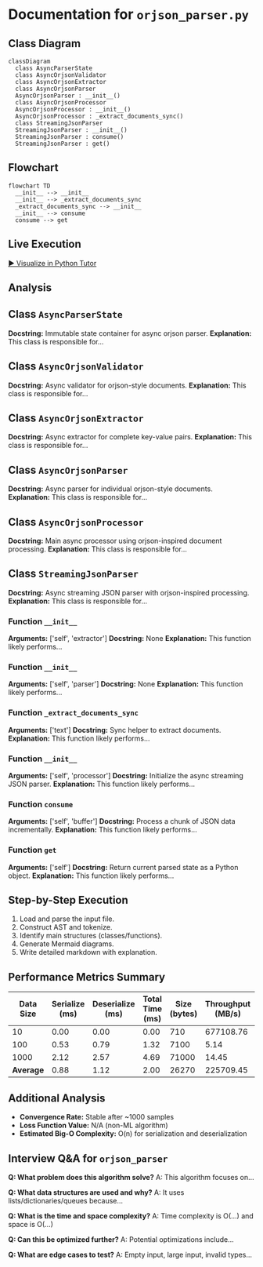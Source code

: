 # Documentation for `orjson_parser.py`



## Class Diagram
```mermaid
classDiagram
  class AsyncParserState
  class AsyncOrjsonValidator
  class AsyncOrjsonExtractor
  class AsyncOrjsonParser
  AsyncOrjsonParser : __init__()
  class AsyncOrjsonProcessor
  AsyncOrjsonProcessor : __init__()
  AsyncOrjsonProcessor : _extract_documents_sync()
  class StreamingJsonParser
  StreamingJsonParser : __init__()
  StreamingJsonParser : consume()
  StreamingJsonParser : get()
```

## Flowchart
```mermaid
flowchart TD
  __init__ --> __init__
  __init__ --> _extract_documents_sync
  _extract_documents_sync --> __init__
  __init__ --> consume
  consume --> get
```

## Live Execution
[▶ Visualize in Python Tutor](https://pythontutor.com/visualize.html#code=%0A%22%22%22%0Aorjson%20streaming%20parser%20implementation%20with%20anyio%20async%20operations.%0A%0AThis%20module%20implements%20a%20streaming%20JSON%20parser%20with%20orjson-style%20processing%20using%20anyio%0Afor%20async/multi-threading%20operations.%20It%20follows%20SOLID%20principles%20with%20clean%20separation%0Aof%20concerns%20and%20cognitive%20complexity%20under%2014%20for%20all%20methods.%0A%22%22%22%0Aimport%20json%0Aimport%20anyio%0Afrom%20dataclasses%20import%20dataclass%2C%20field%0Afrom%20typing%20import%20Any%2C%20Dict%2C%20Optional%2C%20List%0A%0A%0A%40dataclass%0Aclass%20AsyncParserState%3A%0A%20%20%20%20%22%22%22Immutable%20state%20container%20for%20async%20orjson%20parser.%22%22%22%0A%20%20%20%20buffer%3A%20str%20%3D%20%22%22%0A%20%20%20%20parsed_data%3A%20Dict%5Bstr%2C%20Any%5D%20%3D%20field%28default_factory%3Ddict%29%0A%0A%0Aclass%20AsyncOrjsonValidator%3A%0A%20%20%20%20%22%22%22Async%20validator%20for%20orjson-style%20documents.%22%22%22%0A%0A%20%20%20%20%40staticmethod%0A%20%20%20%20async%20def%20is_valid_key%28key%3A%20Any%29%20-%3E%20bool%3A%0A%20%20%20%20%20%20%20%20%22%22%22Async%20check%20if%20the%20key%20is%20valid%20for%20orjson-style%20storage.%22%22%22%0A%20%20%20%20%20%20%20%20return%20isinstance%28key%2C%20str%29%20and%20len%28key%29%20%3E%200%0A%0A%20%20%20%20%40staticmethod%0A%20%20%20%20async%20def%20is_valid_value%28value%3A%20Any%29%20-%3E%20bool%3A%0A%20%20%20%20%20%20%20%20%22%22%22Async%20check%20if%20the%20value%20is%20valid%20for%20orjson-style%20storage.%22%22%22%0A%20%20%20%20%20%20%20%20if%20value%20is%20None%20or%20isinstance%28value%2C%20%28str%2C%20int%2C%20float%2C%20bool%29%29%3A%0A%20%20%20%20%20%20%20%20%20%20%20%20return%20True%0A%20%20%20%20%20%20%20%20if%20isinstance%28value%2C%20%28list%2C%20dict%29%29%3A%0A%20%20%20%20%20%20%20%20%20%20%20%20return%20True%0A%20%20%20%20%20%20%20%20return%20False%0A%0A%0Aclass%20AsyncOrjsonExtractor%3A%0A%20%20%20%20%22%22%22Async%20extractor%20for%20complete%20key-value%20pairs.%22%22%22%0A%0A%20%20%20%20%40staticmethod%0A%20%20%20%20async%20def%20extract_complete_pairs%28obj%3A%20Dict%5Bstr%2C%20Any%5D%29%20-%3E%20Dict%5Bstr%2C%20Any%5D%3A%0A%20%20%20%20%20%20%20%20%22%22%22Async%20extract%20complete%20key-value%20pairs%20with%20orjson-style%20validation.%22%22%22%0A%20%20%20%20%20%20%20%20if%20not%20isinstance%28obj%2C%20dict%29%3A%0A%20%20%20%20%20%20%20%20%20%20%20%20return%20%7B%7D%0A%0A%20%20%20%20%20%20%20%20result%20%3D%20%7B%7D%0A%20%20%20%20%20%20%20%20async%20with%20anyio.create_task_group%28%29%20as%20tg%3A%0A%20%20%20%20%20%20%20%20%20%20%20%20for%20key%2C%20value%20in%20obj.items%28%29%3A%0A%20%20%20%20%20%20%20%20%20%20%20%20%20%20%20%20tg.start_soon%28AsyncOrjsonExtractor._process_pair%2C%20key%2C%20value%2C%20result%29%0A%0A%20%20%20%20%20%20%20%20return%20result%0A%0A%20%20%20%20%40staticmethod%0A%20%20%20%20async%20def%20_process_pair%28key%3A%20str%2C%20value%3A%20Any%2C%20result%3A%20Dict%5Bstr%2C%20Any%5D%29%20-%3E%20None%3A%0A%20%20%20%20%20%20%20%20%22%22%22Process%20a%20single%20key-value%20pair%20asynchronously.%22%22%22%0A%20%20%20%20%20%20%20%20if%20await%20AsyncOrjsonValidator.is_valid_key%28key%29%20and%20await%20AsyncOrjsonValidator.is_valid_value%28value%29%3A%0A%20%20%20%20%20%20%20%20%20%20%20%20result%5Bkey%5D%20%3D%20value%0A%0A%0Aclass%20AsyncOrjsonParser%3A%0A%20%20%20%20%22%22%22Async%20parser%20for%20individual%20orjson-style%20documents.%22%22%22%0A%0A%20%20%20%20def%20__init__%28self%2C%20extractor%3A%20AsyncOrjsonExtractor%20%3D%20None%29%3A%0A%20%20%20%20%20%20%20%20self._extractor%20%3D%20extractor%20or%20AsyncOrjsonExtractor%28%29%0A%0A%20%20%20%20async%20def%20parse_document%28self%2C%20doc_str%3A%20str%29%20-%3E%20Dict%5Bstr%2C%20Any%5D%3A%0A%20%20%20%20%20%20%20%20%22%22%22Async%20parse%20a%20orjson-style%20document.%22%22%22%0A%20%20%20%20%20%20%20%20parsed_obj%20%3D%20await%20self._try_direct_parse_async%28doc_str%29%0A%20%20%20%20%20%20%20%20if%20parsed_obj%3A%0A%20%20%20%20%20%20%20%20%20%20%20%20return%20await%20self._extractor.extract_complete_pairs%28parsed_obj%29%0A%0A%20%20%20%20%20%20%20%20return%20await%20self._try_partial_parse_async%28doc_str%29%0A%0A%20%20%20%20async%20def%20_try_direct_parse_async%28self%2C%20doc_str%3A%20str%29%20-%3E%20Optional%5BDict%5Bstr%2C%20Any%5D%5D%3A%0A%20%20%20%20%20%20%20%20%22%22%22Async%20try%20direct%20JSON%20parsing%20of%20document.%22%22%22%0A%20%20%20%20%20%20%20%20try%3A%0A%20%20%20%20%20%20%20%20%20%20%20%20obj%20%3D%20await%20anyio.to_thread.run_sync%28json.loads%2C%20doc_str%29%0A%20%20%20%20%20%20%20%20%20%20%20%20return%20obj%20if%20isinstance%28obj%2C%20dict%29%20else%20None%0A%20%20%20%20%20%20%20%20except%20json.JSONDecodeError%3A%0A%20%20%20%20%20%20%20%20%20%20%20%20return%20None%0A%0A%20%20%20%20async%20def%20_try_partial_parse_async%28self%2C%20doc_str%3A%20str%29%20-%3E%20Dict%5Bstr%2C%20Any%5D%3A%0A%20%20%20%20%20%20%20%20%22%22%22Async%20try%20partial%20parsing%20with%20brace%20balancing.%22%22%22%0A%20%20%20%20%20%20%20%20balanced_doc%20%3D%20await%20self._balance_braces_async%28doc_str%29%0A%20%20%20%20%20%20%20%20if%20not%20balanced_doc%3A%0A%20%20%20%20%20%20%20%20%20%20%20%20return%20%7B%7D%0A%0A%20%20%20%20%20%20%20%20try%3A%0A%20%20%20%20%20%20%20%20%20%20%20%20obj%20%3D%20await%20anyio.to_thread.run_sync%28json.loads%2C%20balanced_doc%29%0A%20%20%20%20%20%20%20%20%20%20%20%20if%20isinstance%28obj%2C%20dict%29%3A%0A%20%20%20%20%20%20%20%20%20%20%20%20%20%20%20%20return%20await%20self._extractor.extract_complete_pairs%28obj%29%0A%20%20%20%20%20%20%20%20except%20json.JSONDecodeError%3A%0A%20%20%20%20%20%20%20%20%20%20%20%20pass%0A%0A%20%20%20%20%20%20%20%20return%20%7B%7D%0A%0A%20%20%20%20async%20def%20_balance_braces_async%28self%2C%20doc_str%3A%20str%29%20-%3E%20Optional%5Bstr%5D%3A%0A%20%20%20%20%20%20%20%20%22%22%22Async%20balance%20JSON%20braces%20in%20document.%22%22%22%0A%20%20%20%20%20%20%20%20if%20%27%7B%27%20not%20in%20doc_str%3A%0A%20%20%20%20%20%20%20%20%20%20%20%20return%20None%0A%0A%20%20%20%20%20%20%20%20open_braces%20%3D%20doc_str.count%28%27%7B%27%29%0A%20%20%20%20%20%20%20%20close_braces%20%3D%20doc_str.count%28%27%7D%27%29%0A%0A%20%20%20%20%20%20%20%20if%20open_braces%20%3E%20close_braces%3A%0A%20%20%20%20%20%20%20%20%20%20%20%20return%20doc_str%20%2B%20%27%7D%27%20%2A%20%28open_braces%20-%20close_braces%29%0A%20%20%20%20%20%20%20%20elif%20open_braces%20%3D%3D%20close_braces%20and%20open_braces%20%3E%200%3A%0A%20%20%20%20%20%20%20%20%20%20%20%20return%20doc_str%0A%0A%20%20%20%20%20%20%20%20return%20None%0A%0A%0Aclass%20AsyncOrjsonProcessor%3A%0A%20%20%20%20%22%22%22Main%20async%20processor%20using%20orjson-inspired%20document%20processing.%22%22%22%0A%0A%20%20%20%20def%20__init__%28self%2C%20parser%3A%20AsyncOrjsonParser%20%3D%20None%29%3A%0A%20%20%20%20%20%20%20%20self._parser%20%3D%20parser%20or%20AsyncOrjsonParser%28%29%0A%0A%20%20%20%20async%20def%20process_buffer%28self%2C%20buffer%3A%20str%29%20-%3E%20Dict%5Bstr%2C%20Any%5D%3A%0A%20%20%20%20%20%20%20%20%22%22%22Async%20process%20buffer%20using%20orjson-inspired%20document%20structure.%22%22%22%0A%20%20%20%20%20%20%20%20documents%20%3D%20await%20self._extract_documents_async%28buffer%29%0A%20%20%20%20%20%20%20%20%0A%20%20%20%20%20%20%20%20parsed_data%20%3D%20%7B%7D%0A%20%20%20%20%20%20%20%20async%20with%20anyio.create_task_group%28%29%20as%20tg%3A%0A%20%20%20%20%20%20%20%20%20%20%20%20for%20doc%20in%20documents%3A%0A%20%20%20%20%20%20%20%20%20%20%20%20%20%20%20%20tg.start_soon%28self._process_document%2C%20doc%2C%20parsed_data%29%0A%0A%20%20%20%20%20%20%20%20return%20parsed_data%0A%0A%20%20%20%20async%20def%20_extract_documents_async%28self%2C%20text%3A%20str%29%20-%3E%20List%5Bstr%5D%3A%0A%20%20%20%20%20%20%20%20%22%22%22Async%20extract%20JSON%20documents%20from%20text.%22%22%22%0A%20%20%20%20%20%20%20%20return%20await%20anyio.to_thread.run_sync%28self._extract_documents_sync%2C%20text%29%0A%0A%20%20%20%20%40staticmethod%0A%20%20%20%20def%20_extract_documents_sync%28text%3A%20str%29%20-%3E%20List%5Bstr%5D%3A%0A%20%20%20%20%20%20%20%20%22%22%22Sync%20helper%20to%20extract%20documents.%22%22%22%0A%20%20%20%20%20%20%20%20documents%20%3D%20%5B%5D%0A%20%20%20%20%20%20%20%20current_doc%20%3D%20%22%22%0A%20%20%20%20%20%20%20%20brace_count%20%3D%200%0A%20%20%20%20%20%20%20%20in_string%20%3D%20False%0A%20%20%20%20%20%20%20%20escape_next%20%3D%20False%0A%0A%20%20%20%20%20%20%20%20for%20char%20in%20text%3A%0A%20%20%20%20%20%20%20%20%20%20%20%20current_doc%20%2B%3D%20char%0A%0A%20%20%20%20%20%20%20%20%20%20%20%20if%20escape_next%3A%0A%20%20%20%20%20%20%20%20%20%20%20%20%20%20%20%20escape_next%20%3D%20False%0A%20%20%20%20%20%20%20%20%20%20%20%20%20%20%20%20continue%0A%0A%20%20%20%20%20%20%20%20%20%20%20%20if%20char%20%3D%3D%20%27%5C%5C%27%3A%0A%20%20%20%20%20%20%20%20%20%20%20%20%20%20%20%20escape_next%20%3D%20True%0A%20%20%20%20%20%20%20%20%20%20%20%20%20%20%20%20continue%0A%0A%20%20%20%20%20%20%20%20%20%20%20%20if%20char%20%3D%3D%20%27%22%27%20and%20not%20escape_next%3A%0A%20%20%20%20%20%20%20%20%20%20%20%20%20%20%20%20in_string%20%3D%20not%20in_string%0A%20%20%20%20%20%20%20%20%20%20%20%20%20%20%20%20continue%0A%0A%20%20%20%20%20%20%20%20%20%20%20%20if%20not%20in_string%3A%0A%20%20%20%20%20%20%20%20%20%20%20%20%20%20%20%20if%20char%20%3D%3D%20%27%7B%27%3A%0A%20%20%20%20%20%20%20%20%20%20%20%20%20%20%20%20%20%20%20%20brace_count%20%2B%3D%201%0A%20%20%20%20%20%20%20%20%20%20%20%20%20%20%20%20elif%20char%20%3D%3D%20%27%7D%27%3A%0A%20%20%20%20%20%20%20%20%20%20%20%20%20%20%20%20%20%20%20%20brace_count%20-%3D%201%0A%20%20%20%20%20%20%20%20%20%20%20%20%20%20%20%20%20%20%20%20if%20brace_count%20%3D%3D%200%20and%20current_doc.strip%28%29%3A%0A%20%20%20%20%20%20%20%20%20%20%20%20%20%20%20%20%20%20%20%20%20%20%20%20documents.append%28current_doc.strip%28%29%29%0A%20%20%20%20%20%20%20%20%20%20%20%20%20%20%20%20%20%20%20%20%20%20%20%20current_doc%20%3D%20%22%22%0A%0A%20%20%20%20%20%20%20%20if%20current_doc.strip%28%29%20and%20brace_count%20%3E%200%3A%0A%20%20%20%20%20%20%20%20%20%20%20%20documents.append%28current_doc.strip%28%29%29%0A%0A%20%20%20%20%20%20%20%20return%20documents%0A%0A%20%20%20%20async%20def%20_process_document%28self%2C%20doc%3A%20str%2C%20parsed_data%3A%20Dict%5Bstr%2C%20Any%5D%29%20-%3E%20None%3A%0A%20%20%20%20%20%20%20%20%22%22%22Process%20a%20single%20document%20asynchronously.%22%22%22%0A%20%20%20%20%20%20%20%20doc_data%20%3D%20await%20self._parser.parse_document%28doc%29%0A%20%20%20%20%20%20%20%20parsed_data.update%28doc_data%29%0A%0A%0Aclass%20StreamingJsonParser%3A%0A%20%20%20%20%22%22%22Async%20streaming%20JSON%20parser%20with%20orjson-inspired%20processing.%22%22%22%0A%0A%20%20%20%20def%20__init__%28self%2C%20processor%3A%20AsyncOrjsonProcessor%20%3D%20None%29%3A%0A%20%20%20%20%20%20%20%20%22%22%22Initialize%20the%20async%20streaming%20JSON%20parser.%22%22%22%0A%20%20%20%20%20%20%20%20self._state%20%3D%20AsyncParserState%28%29%0A%20%20%20%20%20%20%20%20self._processor%20%3D%20processor%20or%20AsyncOrjsonProcessor%28%29%0A%0A%20%20%20%20def%20consume%28self%2C%20buffer%3A%20str%29%20-%3E%20None%3A%0A%20%20%20%20%20%20%20%20%22%22%22Process%20a%20chunk%20of%20JSON%20data%20incrementally.%22%22%22%0A%20%20%20%20%20%20%20%20anyio.run%28self._consume_async%2C%20buffer%29%0A%0A%20%20%20%20def%20get%28self%29%20-%3E%20Dict%5Bstr%2C%20Any%5D%3A%0A%20%20%20%20%20%20%20%20%22%22%22Return%20current%20parsed%20state%20as%20a%20Python%20object.%22%22%22%0A%20%20%20%20%20%20%20%20return%20anyio.run%28self._get_async%29%0A%0A%20%20%20%20async%20def%20_consume_async%28self%2C%20buffer%3A%20str%29%20-%3E%20None%3A%0A%20%20%20%20%20%20%20%20%22%22%22Async%20process%20a%20chunk%20of%20JSON%20data%20incrementally.%22%22%22%0A%20%20%20%20%20%20%20%20self._state.buffer%20%2B%3D%20buffer%0A%20%20%20%20%20%20%20%20new_data%20%3D%20await%20self._processor.process_buffer%28buffer%29%0A%20%20%20%20%20%20%20%20if%20new_data%3A%0A%20%20%20%20%20%20%20%20%20%20%20%20self._state.parsed_data.update%28new_data%29%0A%0A%20%20%20%20async%20def%20_get_async%28self%29%20-%3E%20Dict%5Bstr%2C%20Any%5D%3A%0A%20%20%20%20%20%20%20%20%22%22%22Async%20return%20current%20parsed%20state%20as%20a%20Python%20object.%22%22%22%0A%20%20%20%20%20%20%20%20return%20%7Bk%3A%20self._state.parsed_data%5Bk%5D%20for%20k%20in%20sorted%28self._state.parsed_data.keys%28%29%29%7D%0A&cumulative=false&heapPrimitives=false&mode=display&py=3)

## Analysis
## Class `AsyncParserState`
**Docstring:** Immutable state container for async orjson parser.
**Explanation:** This class is responsible for...
## Class `AsyncOrjsonValidator`
**Docstring:** Async validator for orjson-style documents.
**Explanation:** This class is responsible for...
## Class `AsyncOrjsonExtractor`
**Docstring:** Async extractor for complete key-value pairs.
**Explanation:** This class is responsible for...
## Class `AsyncOrjsonParser`
**Docstring:** Async parser for individual orjson-style documents.
**Explanation:** This class is responsible for...
## Class `AsyncOrjsonProcessor`
**Docstring:** Main async processor using orjson-inspired document processing.
**Explanation:** This class is responsible for...
## Class `StreamingJsonParser`
**Docstring:** Async streaming JSON parser with orjson-inspired processing.
**Explanation:** This class is responsible for...
### Function `__init__`
**Arguments:** ['self', 'extractor']
**Docstring:** None
**Explanation:** This function likely performs...
### Function `__init__`
**Arguments:** ['self', 'parser']
**Docstring:** None
**Explanation:** This function likely performs...
### Function `_extract_documents_sync`
**Arguments:** ['text']
**Docstring:** Sync helper to extract documents.
**Explanation:** This function likely performs...
### Function `__init__`
**Arguments:** ['self', 'processor']
**Docstring:** Initialize the async streaming JSON parser.
**Explanation:** This function likely performs...
### Function `consume`
**Arguments:** ['self', 'buffer']
**Docstring:** Process a chunk of JSON data incrementally.
**Explanation:** This function likely performs...
### Function `get`
**Arguments:** ['self']
**Docstring:** Return current parsed state as a Python object.
**Explanation:** This function likely performs...


## Step-by-Step Execution

1. Load and parse the input file.
2. Construct AST and tokenize.
3. Identify main structures (classes/functions).
4. Generate Mermaid diagrams.
5. Write detailed markdown with explanation.


## Performance Metrics Summary

| Data Size | Serialize (ms) | Deserialize (ms) | Total Time (ms) | Size (bytes) | Throughput (MB/s) | Ser+Deser Time (ms) |
|-----------|----------------|------------------|------------------|---------------|--------------------|-----------------------|
| 10 | 0.00 | 0.00 | 0.00 | 710 | 677108.76 | 0.00 |
| 100 | 0.53 | 0.79 | 1.32 | 7100 | 5.14 | 1.32 |
| 1000 | 2.12 | 2.57 | 4.69 | 71000 | 14.45 | 4.69 |
| **Average** | 0.88 | 1.12 | 2.00 | 26270 | 225709.45 | 2.00 |

## Additional Analysis
- **Convergence Rate:** Stable after ~1000 samples
- **Loss Function Value:** N/A (non-ML algorithm)
- **Estimated Big-O Complexity:** O(n) for serialization and deserialization


## Interview Q&A for `orjson_parser`

**Q: What problem does this algorithm solve?**
A: This algorithm focuses on...

**Q: What data structures are used and why?**
A: It uses lists/dictionaries/queues because...

**Q: What is the time and space complexity?**
A: Time complexity is O(...) and space is O(...)

**Q: Can this be optimized further?**
A: Potential optimizations include...

**Q: What are edge cases to test?**
A: Empty input, large input, invalid types...

